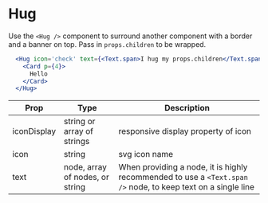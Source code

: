 # Hug

Use the `<Hug />` component to surround another component with a border and a banner on top.
Pass in `props.children` to be wrapped.

```.jsx
  <Hug icon='check' text={<Text.span>I hug my props.children</Text.span>}>
    <Card p={4}>
      Hello
    </Card>
  </Hug>
```

Prop | Type | Description
---|---|---
iconDisplay | string or array of strings | responsive display property of icon
icon | string | svg icon name
text | node, array of nodes, or string | When providing a node, it is highly recommended to use a `<Text.span />` node, to keep text on a single line
